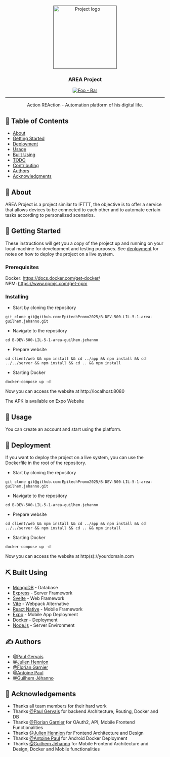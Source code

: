 <p align="center">
  <a href="" rel="noopener">
 <img width=200px height=200px src="https://i.imgur.com/DQKJiLY.png" alt="Project logo"></a>
</p>

<h3 align="center">AREA Project</h3>
<div align="center">

[![Foo - Bar](https://img.shields.io/badge/Foo-Bar-2ea44f?style=for-the-badge)](https://)

</div>

---

<p align="center"> Action REAction - Automation platform of his digital life.
    <br> 
</p>

## 📝 Table of Contents

- [About](#about)
- [Getting Started](#getting_started)
- [Deployment](#deployment)
- [Usage](#usage)
- [Built Using](#built_using)
- [TODO](../TODO.md)
- [Contributing](../CONTRIBUTING.md)
- [Authors](#authors)
- [Acknowledgments](#acknowledgement)

## 🧐 About <a name = "about"></a>

AREA Project is a project similar to IFTTT, the objective is to offer a service that allows devices to be connected to each other and to automate certain tasks according to personalized scenarios.

## 🏁 Getting Started <a name = "getting_started"></a>

These instructions will get you a copy of the project up and running on your local machine for development and testing purposes. See [deployment](#deployment) for notes on how to deploy the project on a live system.

### Prerequisites

Docker: https://docs.docker.com/get-docker/ </br>
NPM: https://www.npmjs.com/get-npm </br>

### Installing

- Start by cloning the repository

```
git clone git@github.com:EpitechPromo2025/B-DEV-500-LIL-5-1-area-guilhem.jehanno.git
```

- Navigate to the repository

```
cd B-DEV-500-LIL-5-1-area-guilhem.jehanno
```

- Prepare website

```
cd client/web && npm install && cd ../app && npm install && cd ../../server && npm install && cd .. && npm install
```

- Starting Docker

```
docker-compose up -d
```

Now you can access the website at http://localhost:8080

The APK is available on Expo Website


## 🎈 Usage <a name="usage"></a>

You can create an account and start using the platform. </br>


## 🚀 Deployment <a name = "deployment"></a>

If you want to deploy the project on a live system, you can use the Dockerfile in the root of the repository.

- Start by cloning the repository

```
git clone git@github.com:EpitechPromo2025/B-DEV-500-LIL-5-1-area-guilhem.jehanno.git
```

- Navigate to the repository

```
cd B-DEV-500-LIL-5-1-area-guilhem.jehanno
```

- Prepare website

```
cd client/web && npm install && cd ../app && npm install && cd ../../server && npm install && cd .. && npm install
```

- Starting Docker

```
docker-compose up -d
```

Now you can access the website at http(s)://yourdomain.com

## ⛏️ Built Using <a name = "built_using"></a>

- [MongoDB](https://www.mongodb.com/) - Database
- [Express](https://expressjs.com/) - Server Framework
- [Svelte](https://svelte.dev/) - Web Framework
- [Vite](https://vitejs.dev/) - Webpack Alternative
- [React Native](https://reactnative.dev/) - Mobile Framework
- [Expo](https://expo.io/) - Mobile App Deployment
- [Docker](https://www.docker.com/) - Deployment
- [Node.js](https://nodejs.org/en/) - Server Environment

## ✍️ Authors <a name = "authors"></a>

- [@Paul Gervais](https://github.com/Gagonlaire)
- [@Julien Hennion](https://github.com/Yusisako)
- [@Florian Garnier](https://github.com/Suolumi)
- [@Antoine Paul](https://github.com/PAn-27)
- [@Guilhem Jéhanno](https://github.com/Nysioko)


## 🎉 Acknowledgements <a name = "acknowledgement"></a>

- Thanks all team members for their hard work
- Thanks [@Paul Gervais](https://github.com/Gagonlaire) for backend Architecture, Routing, Docker and DB
- Thanks [@Florian Garnier](https://github.com/Suolumi) for OAuth2, API, Mobile Frontend Functionalities
- Thanks [@Julien Hennion](https://github.com/Yusisako) for Frontend Architecture and Design
- Thanks [@Antoine Paul](https://github.com/PAn-27) for Android Docker Deployment
- Thanks [@Guilhem Jéhanno](https://github.com/Nysioko) for Mobile Frontend Architecture and Design, Docker and Mobile functionalities
